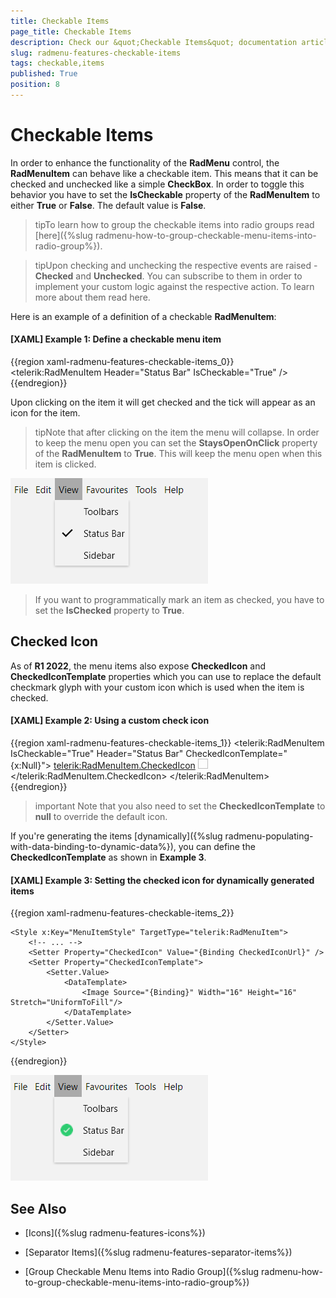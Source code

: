 ```yaml
---
title: Checkable Items
page_title: Checkable Items
description: Check our &quot;Checkable Items&quot; documentation article for the RadMenu {{ site.framework_name }} control.
slug: radmenu-features-checkable-items
tags: checkable,items
published: True
position: 8
---
```


# Checkable Items

In order to enhance the functionality of the __RadMenu__ control, the __RadMenuItem__ can behave like a checkable item. This means that it can be checked and unchecked like a simple __CheckBox__. In order to toggle this behavior you have to set the __IsCheckable__ property of the __RadMenuItem__ to either __True__ or __False__. The default value is __False__.

>tipTo learn how to group the checkable items into radio groups read [here]({%slug radmenu-how-to-group-checkable-menu-items-into-radio-group%}).

>tipUpon checking and unchecking the respective events are raised - __Checked__ and __Unchecked__. You can subscribe to them in order to implement your custom logic against the respective action. To learn more about them read here.

Here is an example of a definition of a checkable __RadMenuItem__:

#### __[XAML] Example 1: Define a checkable menu item__

{{region xaml-radmenu-features-checkable-items_0}}
	<telerik:RadMenuItem Header="Status Bar" IsCheckable="True" />
{{endregion}}

Upon clicking on the item it will get checked and the tick will appear as an icon for the item.

>tipNote that after clicking on the item the menu will collapse. In order to keep the menu open you can set the __StaysOpenOnClick__ property of the __RadMenuItem__ to __True__. This will keep the menu open when this item is clicked.

![Checkable Menu Item](images/RadMenu_Features_Checkable_Items_01.png)

>If you want to programmatically mark an item as checked, you have to set the __IsChecked__ property to __True__.

## Checked Icon

As of **R1 2022**, the menu items also expose **CheckedIcon** and **CheckedIconTemplate** properties which you can use to replace the default checkmark glyph with your custom icon which is used when the item is checked.

#### __[XAML] Example 2: Using a custom check icon__

{{region xaml-radmenu-features-checkable-items_1}}
	<telerik:RadMenuItem IsCheckable="True" Header="Status Bar" CheckedIconTemplate="{x:Null}">
		<telerik:RadMenuItem.CheckedIcon>
			<Image Source="check-icon.png" Width="16" Height="16" Stretch="UniformToFill" />
		</telerik:RadMenuItem.CheckedIcon>
	</telerik:RadMenuItem>
{{endregion}}

>important Note that you also need to set the **CheckedIconTemplate** to **null** to override the default icon.

If you're generating the items [dynamically]({%slug radmenu-populating-with-data-binding-to-dynamic-data%}), you can define the **CheckedIconTemplate** as shown in **Example 3**.

#### __[XAML] Example 3: Setting the checked icon for dynamically generated items__

{{region xaml-radmenu-features-checkable-items_2}}
    <!-- If you are using the NoXaml binaries, you need to base the style on the default one for the theme like so:  
    <Style TargetType="telerik:RadMenuItem" BasedOn="{StaticResource RadMenuItemStyle}"> -->  
 
    <Style x:Key="MenuItemStyle" TargetType="telerik:RadMenuItem"> 
        <!-- ... --> 
        <Setter Property="CheckedIcon" Value="{Binding CheckedIconUrl}" />
        <Setter Property="CheckedIconTemplate">
            <Setter.Value>
                <DataTemplate>
                    <Image Source="{Binding}" Width="16" Height="16" Stretch="UniformToFill"/>
                </DataTemplate>
            </Setter.Value>
        </Setter>
    </Style>
{{endregion}}

![Custom Checked Icon](images/RadMenu_Features_Checkable_Items_02.png)

## See Also

 * [Icons]({%slug radmenu-features-icons%})

 * [Separator Items]({%slug radmenu-features-separator-items%})

 * [Group Checkable Menu Items into Radio Group]({%slug radmenu-how-to-group-checkable-menu-items-into-radio-group%})
